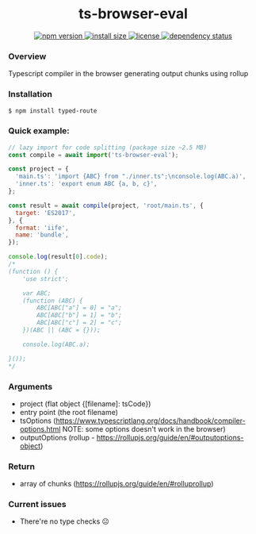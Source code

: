 <h1 align="center">ts-browser-eval</h1>

<p align="center">
  <a href="https://www.npmjs.com/package/ts-browser-eval">
    <img src="https://img.shields.io/npm/v/ts-browser-eval.svg" alt="npm version" >
  </a>
  <a href="https://packagephobia.now.sh/result?p=ts-browser-eval">
    <img src="https://packagephobia.now.sh/badge?p=ts-browser-eval" alt="install size" >
  </a>
  <a href="https://github.com/Atrue/ts-browser-eval/blob/master/README.md">
    <img src="https://img.shields.io/npm/l/ts-browser-eval.svg" alt="license">
  </a>
  <a href="https://david-dm.org/Atrue/ts-browser-eval">
    <img src="https://david-dm.org/Atrue/ts-browser-eval/status.svg" alt="dependency status">
  </a>
</p>


### Overview
Typescript compiler in the browser generating output chunks using rollup

### Installation
```bash
$ npm install typed-route
```

### Quick example:
```js
// lazy import for code splitting (package size ~2.5 MB)
const compile = await import('ts-browser-eval');

const project = {
  'main.ts': 'import {ABC} from "./inner.ts";\nconsole.log(ABC.a)',
  'inner.ts': 'export enum ABC {a, b, c}',
};

const result = await compile(project, 'root/main.ts', {
  target: 'ES2017',
}, {
  format: 'iife',
  name: 'bundle',
});

console.log(result[0].code);
/*
(function () {
    'use strict';

    var ABC;
    (function (ABC) {
        ABC[ABC["a"] = 0] = "a";
        ABC[ABC["b"] = 1] = "b";
        ABC[ABC["c"] = 2] = "c";
    })(ABC || (ABC = {}));

    console.log(ABC.a);

}());
*/

```

### Arguments
- project (flat object {[filename]: tsCode})
- entry point (the root filename)
- tsOptions 
(https://www.typescriptlang.org/docs/handbook/compiler-options.html 
NOTE: some options doesn't work in the browser)
- outputOptions (rollup - https://rollupjs.org/guide/en/#outputoptions-object)

### Return
- array of chunks (https://rollupjs.org/guide/en/#rolluprollup)

### Current issues
- There're no type checks ☹